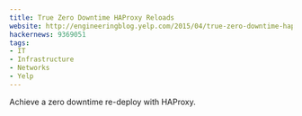 ```yaml
---
title: True Zero Downtime HAProxy Reloads
website: http://engineeringblog.yelp.com/2015/04/true-zero-downtime-haproxy-reloads.html
hackernews: 9369051
tags:
- IT
- Infrastructure
- Networks
- Yelp
---
```


Achieve a zero downtime re-deploy with HAProxy.
